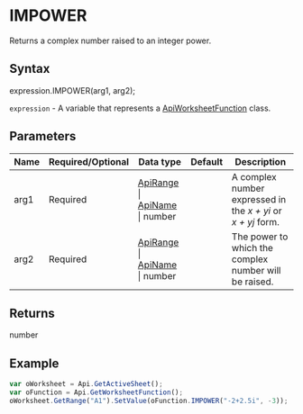 # IMPOWER

Returns a complex number raised to an integer power.

## Syntax

expression.IMPOWER(arg1, arg2);

`expression` - A variable that represents a [ApiWorksheetFunction](../ApiWorksheetFunction.md) class.

## Parameters

| **Name** | **Required/Optional** | **Data type** | **Default** | **Description** |
| ------------- | ------------- | ------------- | ------------- | ------------- |
| arg1 | Required | [ApiRange](../../ApiRange/ApiRange.md) &#124; [ApiName](../../ApiName/ApiName.md) &#124; number |  | A complex number expressed in the <em>x + yi</em> or <em>x + yj</em> form. |
| arg2 | Required | [ApiRange](../../ApiRange/ApiRange.md) &#124; [ApiName](../../ApiName/ApiName.md) &#124; number |  | The power to which the complex number will be raised. |

## Returns

number

## Example



```javascript
var oWorksheet = Api.GetActiveSheet();
var oFunction = Api.GetWorksheetFunction();
oWorksheet.GetRange("A1").SetValue(oFunction.IMPOWER("-2+2.5i", -3));
```
